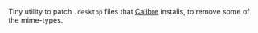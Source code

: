 Tiny utility to patch `.desktop` files that [Calibre][calibre] installs, to 
remove some of the mime-types.

[calibre]: https://github.com/kovidgoyal/calibre
